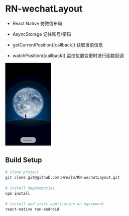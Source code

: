 # RN-wechatLayout

- React Native 仿微信布局

- AsyncStorage  记住账号/密码
- getCurrentPosition([callback])  获取当前信息
- watchPosition([callback])  监控位置变更时进行函数回调


<img src="MyWechat\img\result\myWeChat.gif" width="29%" height="30%"/>

## Build Setup

``` bash
# clone project
git clone git@github.com:Hrealm/RN-wechatLayout.git

# install dependencies
npm install

# install and start application on equipment
react-native run-android

```
